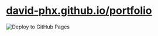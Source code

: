 # [david-phx.github.io/portfolio](https://david-phx.github.io/portfolio/)

![Deploy to GitHub Pages](https://github.com/david-phx/portfolio/actions/workflows/deploy.yml/badge.svg)